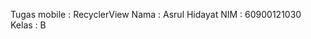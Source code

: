 Tugas mobile : RecyclerView
Nama         : Asrul Hidayat
NIM          : 60900121030
Kelas        : B